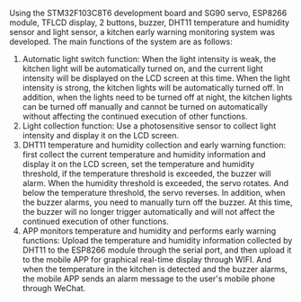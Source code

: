 Using the STM32F103C8T6 development board and SG90 servo, ESP8266 module, TFLCD display, 2 buttons, buzzer, DHT11 temperature and humidity sensor and light sensor, a kitchen early warning monitoring system was developed. The main functions of the system are as follows:
1. Automatic light switch function: When the light intensity is weak, the kitchen light will be automatically turned on, and the current light intensity will be displayed on the LCD screen at this time. When the light intensity is strong, the kitchen lights will be automatically turned off. In addition, when the lights need to be turned off at night, the kitchen lights can be turned off manually and cannot be turned on automatically without affecting the continued execution of other functions.
2. Light collection function: Use a photosensitive sensor to collect light intensity and display it on the LCD screen.
3. DHT11 temperature and humidity collection and early warning function: first collect the current temperature and humidity information and display it on the LCD screen, set the temperature and humidity threshold, if the temperature threshold is exceeded, the buzzer will alarm. When the humidity threshold is exceeded, the servo rotates. And below the temperature threshold, the servo reverses. In addition, when the buzzer alarms, you need to manually turn off the buzzer. At this time, the buzzer will no longer trigger automatically and will not affect the continued execution of other functions.
4. APP monitors temperature and humidity and performs early warning functions: Upload the temperature and humidity information collected by DHT11 to the ESP8266 module through the serial port, and then upload it to the mobile APP for graphical real-time display through WIFI. And when the temperature in the kitchen is detected and the buzzer alarms, the mobile APP sends an alarm message to the user's mobile phone through WeChat.

